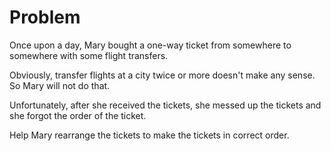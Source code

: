 # Problem

Once upon a day, Mary bought a one-way ticket from somewhere to somewhere with some flight transfers.

Obviously, transfer flights at a city twice or more doesn't make any sense. So Mary will not do that.

Unfortunately, after she received the tickets, she messed up the tickets and she forgot the order of the ticket.

Help Mary rearrange the tickets to make the tickets in correct order.
